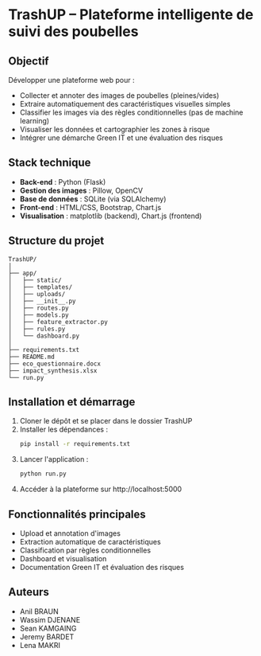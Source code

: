 # TrashUP – Plateforme intelligente de suivi des poubelles

## Objectif
Développer une plateforme web pour :
- Collecter et annoter des images de poubelles (pleines/vides)
- Extraire automatiquement des caractéristiques visuelles simples
- Classifier les images via des règles conditionnelles (pas de machine learning)
- Visualiser les données et cartographier les zones à risque
- Intégrer une démarche Green IT et une évaluation des risques

## Stack technique
- **Back-end** : Python (Flask)
- **Gestion des images** : Pillow, OpenCV
- **Base de données** : SQLite (via SQLAlchemy)
- **Front-end** : HTML/CSS, Bootstrap, Chart.js
- **Visualisation** : matplotlib (backend), Chart.js (frontend)

## Structure du projet
```
TrashUP/
│
├── app/
│   ├── static/
│   ├── templates/
│   ├── uploads/
│   ├── __init__.py
│   ├── routes.py
│   ├── models.py
│   ├── feature_extractor.py
│   ├── rules.py
│   └── dashboard.py
│
├── requirements.txt
├── README.md
├── eco_questionnaire.docx
├── impact_synthesis.xlsx
└── run.py
```

## Installation et démarrage
1. Cloner le dépôt et se placer dans le dossier TrashUP
2. Installer les dépendances :
   ```bash
   pip install -r requirements.txt
   ```
3. Lancer l'application :
   ```bash
   python run.py
   ```
4. Accéder à la plateforme sur http://localhost:5000

## Fonctionnalités principales
- Upload et annotation d'images
- Extraction automatique de caractéristiques
- Classification par règles conditionnelles
- Dashboard et visualisation
- Documentation Green IT et évaluation des risques

## Auteurs
- Anil BRAUN
- Wassim DJENANE
- Sean KAMGAING
- Jeremy BARDET
- Lena MAKRI
